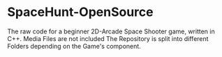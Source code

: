 # SpaceHunt-OpenSource
The raw code for a beginner 2D-Arcade Space Shooter game, written in C++. Media Files are not included
The Repository is split into different Folders depending on the Game's component.
